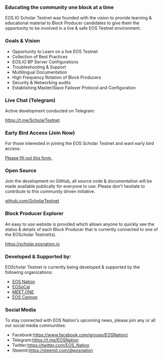 ### Educating the community one block at a time

<p class='m-p-m-t-b'>
	<span class='markdown-bold'>EOS.IO Scholar Testnet</span> was founded with the vision to provide learning & educational material to Block Producer candidates to give them the opportunity to be involved in a live & safe EOS Testnet environment.
</p>

### Goals & Vision

<ul class='markdown-list'>
	<li>Opportunity to Learn on a live EOS Testnet</li>
	<li>Collection of Best Practices</li>
	<li>EOS.IO BP Server Configurations</li>
	<li>Troubleshooting & Support</li>
	<li>Multilingual Documentation</li>
	<li>High Frequency Rotation of Block Producers</li>
	<li>Security & Networking audits</li>
	<li>Establishing Master/Slave Failover Protocol and Configuration</li>
</ul>

### Live Chat (Telegram)

<p class='m-p-m-t-b'>
	Active development conducted on Telegram:
</p>

<p class='m-p-m-t-b'>
	<a href='https://t.me/ScholarTestnet' target='_blank'>https://t.me/ScholarTestnet</a>
</p>

### Early Bird Access (Join Now)

<p class='m-p-m-t-b'>
	For those interested in joining the EOS Scholar Testnet and want early bird access:
</p>

<p class='m-p-m-t-b'>
	<a href='https://docs.google.com/forms/d/1wUrzzyyzqQAPIGaikxrJEKq9iDnICO9bw4mkaXalu0Y' target='_blank'>Please fill out this form.</a>
</p>

### Open Source

<p class='m-p-m-t-b'>
	Join the development on GitHub, all source code & documentation will be made available publically for everyone to use. Please don't hesitate to contribute to this community driven initiative.
</p>

<p class='m-p-m-t-b'>
	<a href='github.com/ScholarTestnet' target='_blank'>github.com/ScholarTestnet</a>
</p>

### Block Producer Explorer

<p class='m-p-m-t-b'>
	An easy to use website is provided which allows anyone to quickly see the status & details of each Block Producer that is currently connected to one of the EOScholar Testnet(s).
</p>

<p class='m-p-m-t-b'>
	<a href='https://scholar.eosnation.io' target='_blank'>https://scholar.eosnation.io</a>
</p>

### Developed & Supported by:

<p class='m-p-m-t-b'>
	EOScholar Testnet is currently being developed & supported by the following organizations:
</p>

<ul class='markdown-list'>
	<li><a href='https://eosnation.io/' target='_blank'>EOS Nation</a></li>
	<li><a href='https://eosocal.io/' target='_blank'>EOSoCal</a></li>
	<li><a href='https://meet.one/en' target='_blank'>MEET.ONE</a></li>
	<li><a href='https://eoscannon.io/' target='_blank'>EOS Cannon</a></li>
</ul>

### Social Media

<p class='m-p-m-t-b'>
	To stay connected with EOS Nation's upcoming news, please join any or all our social media communities:
</p>

<ul class='markdown-list'>
	<li><span class='markdown-bold'>Facebook:</span><a href='https://www.facebook.com/groups/EOSNation/' target='_blank'>https://www.facebook.com/groups/EOSNation/</a></li>
	<li><span class='markdown-bold'>Telegram:</span><a href='https://t.me/EOSNation' target='_blank'>https://t.me/EOSNation</a></li>
	<li><span class='markdown-bold'>Twitter:</span><a href='https://twitter.com/EOS_Nation' target='_blank'>https://twitter.com/EOS_Nation</a></li>
	<li><span class='markdown-bold'>Steemit:</span><a href='https://steemit.com/@eosnation' target='_blank'>https://steemit.com/@eosnation</a></li>
</ul>

